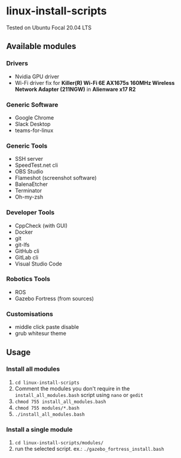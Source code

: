 # linux-install-scripts
Tested on Ubuntu Focal 20.04 LTS
## Available modules
### Drivers
- Nvidia GPU driver
- Wi-Fi driver fix for **Killer(R) Wi-Fi 6E AX1675s 160MHz Wireless Network Adapter (211NGW)** in **Alienware x17 R2**

### Generic Software
- Google Chrome
- Slack Desktop
- teams-for-linux

### Generic Tools
- SSH server
- SpeedTest.net cli
- OBS Studio
- Flameshot (screenshot software)
- BalenaEtcher
- Terminator
- Oh-my-zsh

### Developer Tools
- CppCheck (with GUI)
- Docker
- git
- git-lfs
- GitHub cli
- GitLab cli
- Visual Studio Code

### Robotics Tools
- ROS
- Gazebo Fortress (from sources)

### Customisations
- middle click paste disable
- grub whitesur theme

## Usage
### Install all modules
1. `cd linux-install-scripts`
2. Comment the modules you don't require in the `install_all_modules.bash` script using `nano` or `gedit`
3. `chmod 755 install_all_modules.bash`
4. `chmod 755 modules/*.bash`
5. `./install_all_modules.bash`

### Install a single module
1. `cd linux-install-scripts/modules/`
2. run the selected script. ex.: `./gazebo_fortress_install.bash`
